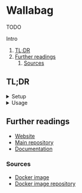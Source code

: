 # Wallabag

TODO

Intro

<!-- Remove this line to uncomment if used
## Table of contents <!-- omit in toc -->

1. [TL;DR](#tldr)
1. [Further readings](#further-readings)
   1. [Sources](#sources)

## TL;DR

<details>
  <summary>Setup</summary>

```sh
docker pull 'wallabag/wallabag'
```

</details>

<details>
  <summary>Usage</summary>

```sh
docker run -p '80:80' --name 'wallabag' -e 'SYMFONY__ENV__DOMAIN_NAME=http://localhost' 'wallabag/wallabag'
docker run -p '80:80' --name 'wallabag' -e 'SYMFONY__ENV__DOMAIN_NAME=http://localhost' \
  -v './data:/var/www/wallabag/data' -v './images:/var/www/wallabag/web/assets/images' \
  'wallabag/wallabag'

# DB upgrade migrations.
# Only required for versions that need database migrations.
docker exec -t 'wallabag' -- /var/www/wallabag/bin/console doctrine:migrations:migrate --env=prod --no-interaction
```

</details>

<!-- Uncomment if used
<details>
  <summary>Real world use cases</summary>

```sh
```

</details>
-->

## Further readings

- [Website]
- [Main repository]
- [Documentation]

### Sources

- [Docker image]
- [Docker image repository]

<!--
  Reference
  ═╬═Time══
  -->

<!-- In-article sections -->
<!-- Knowledge base -->
<!-- Files -->
<!-- Upstream -->
[docker image]: https://hub.docker.com/r/wallabag/wallabag/
[docker image repository]: https://github.com/wallabag/docker
[documentation]: https://doc.wallabag.org/en/
[main repository]: https://github.com/wallabag/wallabag
[website]: https://wallabag.org/

<!-- Others -->
